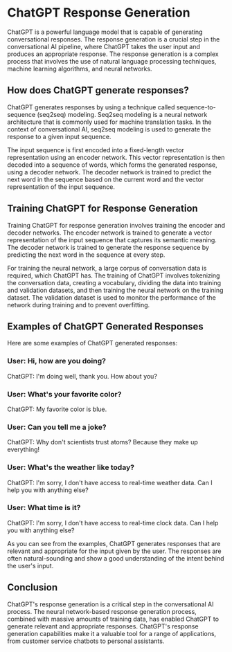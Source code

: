# ChatGPT Response Generation

ChatGPT is a powerful language model that is capable of generating conversational responses. The response generation is a crucial step in the conversational AI pipeline, where ChatGPT takes the user input and produces an appropriate response. The response generation is a complex process that involves the use of natural language processing techniques, machine learning algorithms, and neural networks.

## How does ChatGPT generate responses?

ChatGPT generates responses by using a technique called sequence-to-sequence (seq2seq) modeling. Seq2seq modeling is a neural network architecture that is commonly used for machine translation tasks. In the context of conversational AI, seq2seq modeling is used to generate the response to a given input sequence.

The input sequence is first encoded into a fixed-length vector representation using an encoder network. This vector representation is then decoded into a sequence of words, which forms the generated response, using a decoder network. The decoder network is trained to predict the next word in the sequence based on the current word and the vector representation of the input sequence.

## Training ChatGPT for Response Generation

Training ChatGPT for response generation involves training the encoder and decoder networks. The encoder network is trained to generate a vector representation of the input sequence that captures its semantic meaning. The decoder network is trained to generate the response sequence by predicting the next word in the sequence at every step.

For training the neural network, a large corpus of conversation data is required, which ChatGPT has. The training of ChatGPT involves tokenizing the conversation data, creating a vocabulary, dividing the data into training and validation datasets, and then training the neural network on the training dataset. The validation dataset is used to monitor the performance of the network during training and to prevent overfitting.

## Examples of ChatGPT Generated Responses

Here are some examples of ChatGPT generated responses:

### User: Hi, how are you doing?

ChatGPT: I'm doing well, thank you. How about you?

### User: What's your favorite color?

ChatGPT: My favorite color is blue.

### User: Can you tell me a joke?

ChatGPT: Why don't scientists trust atoms? Because they make up everything!

### User: What's the weather like today?

ChatGPT: I'm sorry, I don't have access to real-time weather data. Can I help you with anything else?

### User: What time is it?

ChatGPT: I'm sorry, I don't have access to real-time clock data. Can I help you with anything else?

As you can see from the examples, ChatGPT generates responses that are relevant and appropriate for the input given by the user. The responses are often natural-sounding and show a good understanding of the intent behind the user's input.

## Conclusion

ChatGPT's response generation is a critical step in the conversational AI process. The neural network-based response generation process, combined with massive amounts of training data, has enabled ChatGPT to generate relevant and appropriate responses. ChatGPT's response generation capabilities make it a valuable tool for a range of applications, from customer service chatbots to personal assistants.
